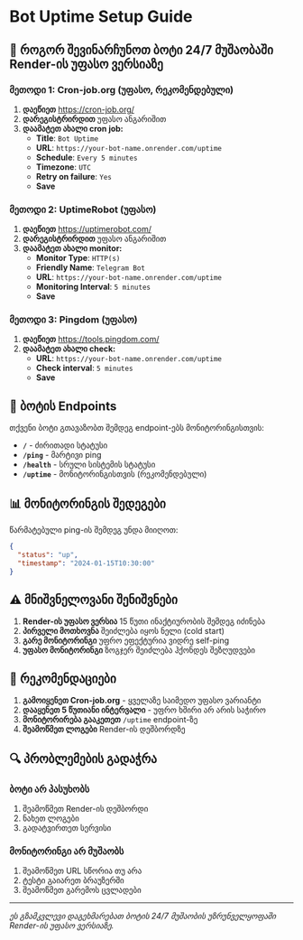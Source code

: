 # Bot Uptime Setup Guide

## 🚀 როგორ შევინარჩუნოთ ბოტი 24/7 მუშაობაში Render-ის უფასო ვერსიაზე

### მეთოდი 1: Cron-job.org (უფასო, რეკომენდებული)

1. **დაეწიეთ** https://cron-job.org/
2. **დარეგისტრირდით** უფასო ანგარიშით
3. **დაამატეთ ახალი cron job:**
   - **Title**: `Bot Uptime`
   - **URL**: `https://your-bot-name.onrender.com/uptime`
   - **Schedule**: `Every 5 minutes`
   - **Timezone**: `UTC`
   - **Retry on failure**: `Yes`
   - **Save**

### მეთოდი 2: UptimeRobot (უფასო)

1. **დაეწიეთ** https://uptimerobot.com/
2. **დარეგისტრირდით** უფასო ანგარიშით
3. **დაამატეთ ახალი monitor:**
   - **Monitor Type**: `HTTP(s)`
   - **Friendly Name**: `Telegram Bot`
   - **URL**: `https://your-bot-name.onrender.com/uptime`
   - **Monitoring Interval**: `5 minutes`
   - **Save**

### მეთოდი 3: Pingdom (უფასო)

1. **დაეწიეთ** https://tools.pingdom.com/
2. **დაამატეთ ახალი check:**
   - **URL**: `https://your-bot-name.onrender.com/uptime`
   - **Check interval**: `5 minutes`
   - **Save**

## 🔧 ბოტის Endpoints

თქვენი ბოტი გთავაზობთ შემდეგ endpoint-ებს მონიტორინგისთვის:

- **`/`** - ძირითადი სტატუსი
- **`/ping`** - მარტივი ping
- **`/health`** - სრული სისტემის სტატუსი
- **`/uptime`** - მონიტორინგისთვის (რეკომენდებული)

## 📊 მონიტორინგის შედეგები

წარმატებული ping-ის შემდეგ უნდა მიიღოთ:
```json
{
  "status": "up",
  "timestamp": "2024-01-15T10:30:00"
}
```

## ⚠️ მნიშვნელოვანი შენიშვნები

1. **Render-ის უფასო ვერსია** 15 წუთი ინაქტიურობის შემდეგ იძინება
2. **პირველი მოთხოვნა** შეიძლება იყოს ნელი (cold start)
3. **გარე მონიტორინგი** უფრო ეფექტურია ვიდრე self-ping
4. **უფასო მონიტორინგი** ზოგჯერ შეიძლება ჰქონდეს შეზღუდვები

## 🎯 რეკომენდაციები

1. **გამოიყენეთ Cron-job.org** - ყველაზე საიმედო უფასო ვარიანტი
2. **დააყენეთ 5 წუთიანი ინტერვალი** - უფრო ხშირი არ არის საჭირო
3. **მონიტორირება გააკეთეთ** `/uptime` endpoint-ზე
4. **შეამოწმეთ ლოგები** Render-ის დეშბორდზე

## 🔍 პრობლემების გადაჭრა

### ბოტი არ პასუხობს
1. შეამოწმეთ Render-ის დეშბორდი
2. ნახეთ ლოგები
3. გადატვირთეთ სერვისი

### მონიტორინგი არ მუშაობს
1. შეამოწმეთ URL სწორია თუ არა
2. ტესტი გაიარეთ ბრაუზერში
3. შეამოწმეთ გარემოს ცვლადები

---

*ეს გზამკვლევი დაგეხმარებათ ბოტის 24/7 მუშაობის უზრუნველყოფაში Render-ის უფასო ვერსიაზე.* 